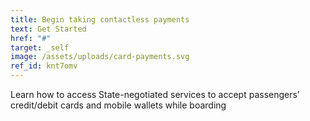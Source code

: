 ```yaml
---
title: Begin taking contactless payments
text: Get Started
href: "#"
target: _self
image: /assets/uploads/card-payments.svg
ref_id: knt7omv
---
```

Learn how to access State-negotiated services to accept passengers’ credit/debit cards and mobile wallets while boarding